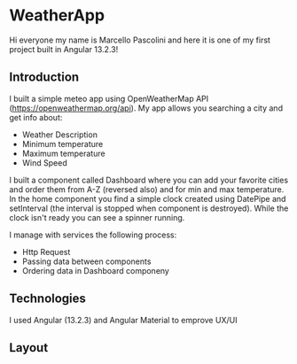 # WeatherApp

Hi everyone my name is Marcello Pascolini and here it is one of my first project built in Angular 13.2.3!

## Introduction

I built a simple meteo app using OpenWeatherMap API (https://openweathermap.org/api). My app allows you searching a city and get info about:
- Weather Description
- Minimum temperature
- Maximum temperature
- Wind Speed

I built a component called Dashboard where you can add your favorite cities and order them from A-Z (reversed also) and for min and max temperature.
In the home component you find a simple clock created using DatePipe and setInterval (the interval is stopped when component is destroyed).
While the clock isn't ready you can see a spinner running.

I manage with services the following process:
- Http Request
- Passing data between components
- Ordering data in Dashboard componeny

## Technologies

I used Angular (13.2.3) and Angular Material to emprove UX/UI

## Layout


